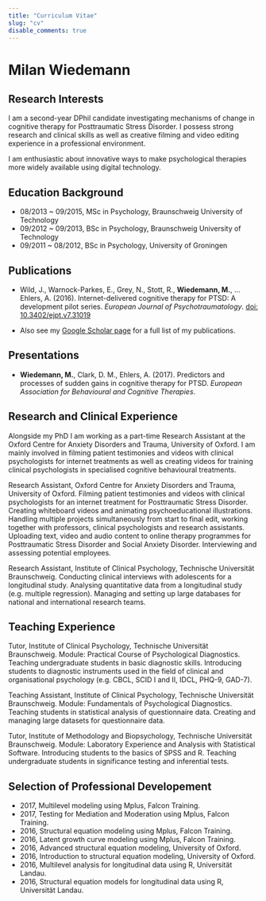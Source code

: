 ```yaml
---
title: "Curriculum Vitae"
slug: "cv"
disable_comments: true
---
```


# Milan Wiedemann

## Research Interests

I am a second-year DPhil candidate investigating mechanisms of change in cognitive therapy for Posttraumatic Stress Disorder. 
I possess strong research and clinical skills as well as creative filming and video editing experience in a professional environment.

I am enthusiastic about innovative ways to make psychological therapies more widely available using digital technology.

## Education Background

- 08/2013 ~ 09/2015, MSc in Psychology, Braunschweig University of Technology
- 09/2012 ~ 09/2013, BSc in Psychology, Braunschweig University of Technology
- 09/2011 ~ 08/2012, BSc in Psychology, University of Groningen

## Publications

- Wild, J., Warnock-Parkes, E., Grey, N., Stott, R., **Wiedemann, M.**, … Ehlers, A. (2016). 
Internet-delivered cognitive therapy for PTSD: A development pilot series. 
_European Journal of Psychotraumatology_. 
[doi: 10.3402/ejpt.v7.31019](http://www.tandfonline.com/doi/full/10.3402/ejpt.v7.31019?scroll=top&needAccess=true)

- Also see my [Google Scholar page](https://scholar.google.co.uk/citations?user=MlR2ow4AAAAJ&hl=en) for a full list of my publications.

## Presentations
- **Wiedemann, M.**, Clark, D. M., Ehlers, A. (2017).
Predictors and processes of sudden gains in cognitive therapy for PTSD.
_European Association for Behavioural and Cognitive Therapies_.


## Research and Clinical Experience

Alongside my PhD I am working as a part-time Research Assistant at the Oxford Centre for Anxiety Disorders and Trauma, University of Oxford. I am mainly involved in filming patient testimonies and videos with clinical psychologists for internet treatments as well as creating videos for training clinical psychologists in specialised cognitive behavioural treatments.

Research Assistant, Oxford Centre for Anxiety Disorders and Trauma, University of Oxford. 
Filming patient testimonies and videos with clinical psychologists for an internet treatment for Posttraumatic Stress Disorder.
Creating whiteboard videos and animating psychoeducational illustrations.
Handling multiple projects simultaneously from start to final edit, working together with professors, clinical psychologists and research assistants.
Uploading text, video and audio content to online therapy programmes for Posttraumatic Stress Disorder and Social Anxiety Disorder. Interviewing and assessing potential employees.
	
Research Assistant, Institute of Clinical Psychology, Technische Universität Braunschweig.
Conducting clinical interviews with adolescents for a longitudinal study.
Analysing quantitative data from a longitudinal study (e.g. multiple regression).
Managing and setting up large databases for national and international research teams.


## Teaching Experience

Tutor, Institute of Clinical Psychology, Technische Universität Braunschweig.
Module: Practical Course of Psychological Diagnostics.
Teaching undergraduate students in basic diagnostic skills.
Introducing students to diagnostic instruments used in the field of clinical and organisational psychology (e.g. CBCL, SCID I and II, IDCL, PHQ-9, GAD-7).
	
Teaching Assistant, Institute of Clinical Psychology, Technische Universität Braunschweig.
Module: Fundamentals of Psychological Diagnostics.
Teaching students in statistical analysis of questionnaire data.
Creating and managing large datasets for questionnaire data.
	
Tutor, Institute of Methodology and Biopsychology, Technische Universität Braunschweig.
Module: Laboratory Experience and Analysis with Statistical Software.
Introducing students to the basics of SPSS and R.
Teaching undergraduate students in significance testing and inferential tests.

## Selection of Professional Developement

- 2017, Multilevel modeling using Mplus, Falcon Training.
- 2017, Testing for Mediation and Moderation using Mplus, Falcon Training.
- 2016, Structural equation modeling using Mplus, Falcon Training.
- 2016, Latent growth curve modeling using Mplus, Falcon Training.
- 2016, Advanced structural equation modeling, University of Oxford.
- 2016, Introduction to structural equation modeling, University of Oxford.
- 2016, Multilevel analysis for longitudinal data using R, Universität Landau.
- 2016, Structural equation models for longitudinal data using R, Universität Landau.